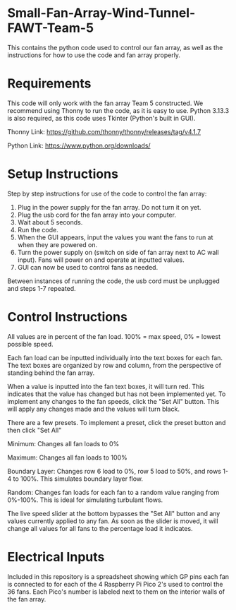 # Small-Fan-Array-Wind-Tunnel-FAWT-Team-5
This contains the python code used to control our fan array, as well as the instructions for how to use the code and fan array properly.


# Requirements
This code will only work with the fan array Team 5 constructed. We recommend using Thonny to run the code, as it is easy to use. Python 3.13.3 is also required, as this code uses Tkinter (Python's built in GUI).

Thonny Link: https://github.com/thonny/thonny/releases/tag/v4.1.7

Python Link: https://www.python.org/downloads/

# Setup Instructions
Step by step instructions for use of the code to control the fan array:

1) Plug in the power supply for the fan array. Do not turn it on yet.
2) Plug the usb cord for the fan array into your computer.
3) Wait about 5 seconds.
4) Run the code.
5) When the GUI appears, input the values you want the fans to run at when they are powered on.
6) Turn the power supply on (switch on side of fan array next to AC wall input). Fans will power on and operate at inputted values.
7) GUI can now be used to control fans as needed.

Between instances of running the code, the usb cord must be unplugged and steps 1-7 repeated.

# Control Instructions

All values are in percent of the fan load. 100% = max speed, 0% = lowest possible speed.

Each fan load can be inputted individually into the text boxes for each fan. The text boxes are organized by row and column, from the perspective of standing behind the fan array. 

When a value is inputted into the fan text boxes, it will turn red. This indicates that the value has changed but has not been implemented yet. To implement any changes to the fan speeds, click the "Set All" button. This will apply any changes made and the values will turn black.

There are a few presets. To implement a preset, click the preset button and then click "Set All"

Minimum: Changes all fan loads to 0%

Maximum: Changes all fan loads to 100%

Boundary Layer: Changes row 6 load to 0%, row 5 load to 50%, and rows 1-4 to 100%. This simulates boundary layer flow.

Random: Changes fan loads for each fan to a random value ranging from 0%-100%. This is ideal for simulating turbulant flows.

The live speed slider at the bottom bypasses the "Set All" button and any values currently applied to any fan. As soon as the slider is moved, it will change all values for all fans to the percentage load it indicates. 

# Electrical Inputs

Included in this repository is a spreadsheet showing which GP pins each fan is connected to for each of the 4 Raspberry Pi Pico 2's used to control the 36 fans. Each Pico's number is labeled next to them on the interior walls of the fan array. 
